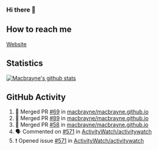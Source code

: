 ### Hi there 👋
## How to reach me
[Website](https://macbrayne.de)
<!--
Missing: Email
-->
## Statistics
[![Macbrayne's github stats](https://github-readme-stats.vercel.app/api?username=macbrayne&count_private=true&show_icons=true&hide=stars)](https://github.com/macbrayne/github-readme-stats)
## GitHub Activity
<!--START_SECTION:activity-->
1. 🎉 Merged PR [#69](https://github.com/macbrayne/macbrayne.github.io/pull/69) in [macbrayne/macbrayne.github.io](https://github.com/macbrayne/macbrayne.github.io)
2. 🎉 Merged PR [#89](https://github.com/macbrayne/macbrayne.github.io/pull/89) in [macbrayne/macbrayne.github.io](https://github.com/macbrayne/macbrayne.github.io)
3. 🎉 Merged PR [#58](https://github.com/macbrayne/macbrayne.github.io/pull/58) in [macbrayne/macbrayne.github.io](https://github.com/macbrayne/macbrayne.github.io)
4. 🗣 Commented on [#571](https://github.com/ActivityWatch/activitywatch/issues/571) in [ActivityWatch/activitywatch](https://github.com/ActivityWatch/activitywatch)
5. ❗️ Opened issue [#571](https://github.com/ActivityWatch/activitywatch/issues/571) in [ActivityWatch/activitywatch](https://github.com/ActivityWatch/activitywatch)
<!--END_SECTION:activity-->


<!--
**macbrayne/macbrayne** is a ✨ _special_ ✨ repository because its `README.md` (this file) appears on your GitHub profile.

Here are some ideas to get you started:

- 🔭 I’m currently working on ...
- 🌱 I’m currently learning ...
- 👯 I’m looking to collaborate on ...
- 🤔 I’m looking for help with ...
- 💬 Ask me about ...
- 📫 How to reach me: ...
- 😄 Pronouns: ...
- ⚡ Fun fact: ...
-->
